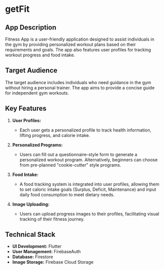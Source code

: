 # getFit

## App Description
Fitness App is a user-friendly application designed to assist individuals in the gym by providing personalized workout plans based on their requirements and goals. The app also features user profiles for tracking workout progress and food intake.

## Target Audience
The target audience includes individuals who need guidance in the gym without hiring a personal trainer. The app aims to provide a concise guide for independent gym workouts.

## Key Features

1. **User Profiles:**
   - Each user gets a personalized profile to track health information, lifting progress, and calorie intake.

2. **Personalized Programs:**
   - Users can fill out a questionnaire-style form to generate a personalized workout program. Alternatively, beginners can choose from pre-planned "cookie-cutter" style programs.

3. **Food Intake:**
   - A food tracking system is integrated into user profiles, allowing them to set caloric intake goals (Surplus, Deficit, Maintenance) and input daily food consumption to meet dietary needs.

4. **Image Uploading:**
   - Users can upload progress images to their profiles, facilitating visual tracking of their fitness journey.

## Technical Stack

- **UI Development:** Flutter
- **User Management:** FirebaseAuth
- **Database:** Firestore
- **Image Storage:** Firebase Cloud Storage
